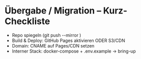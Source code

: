 # Übergabe / Migration – Kurz-Checkliste

- Repo spiegeln (git push --mirror <neues-remote>)
- Build & Deploy: GitHub Pages aktivieren ODER S3/CDN
- Domain: CNAME auf Pages/CDN setzen
- Interner Stack: docker-compose + .env.example → bring-up
